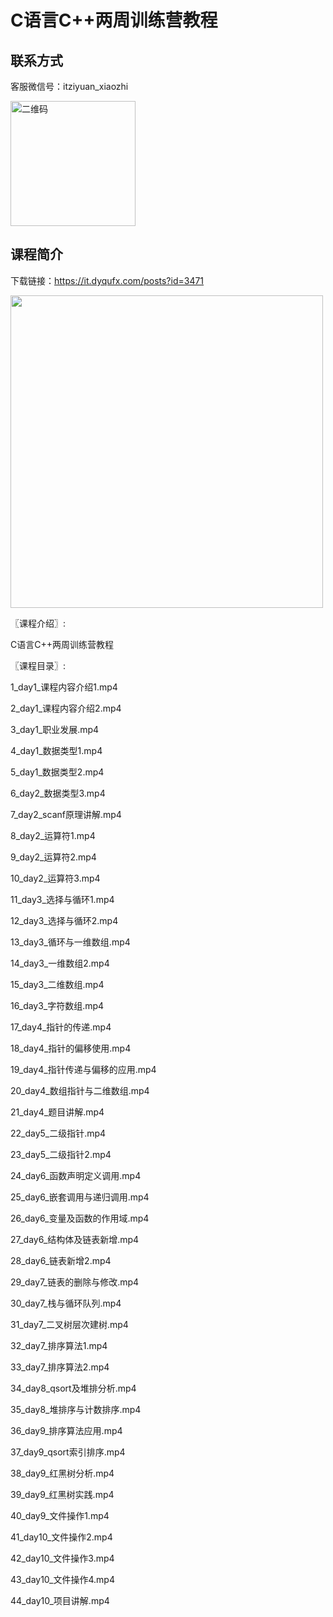 # C语言C++两周训练营教程

## 联系方式

客服微信号：itziyuan_xiaozhi

<img src="https://ziyuanyun.oss-cn-guangzhou.aliyuncs.com/common/20240614073449/666b82192834a.jpg" width="200" height="200" alt="二维码">

## 课程简介

下载链接：https://it.dyqufx.com/posts?id=3471

<img src="https://ziyuanyun.oss-cn-guangzhou.aliyuncs.com/yun/20240515185201/664493d180b59.jpg" width="500" alt="">

  〖课程介绍〗:

 C语言C++两周训练营教程

 〖课程目录〗:

  

 1_day1_课程内容介绍1.mp4

 2_day1_课程内容介绍2.mp4

 3_day1_职业发展.mp4

 4_day1_数据类型1.mp4

 5_day1_数据类型2.mp4

 6_day2_数据类型3.mp4

 7_day2_scanf原理讲解.mp4

 8_day2_运算符1.mp4

 9_day2_运算符2.mp4

 10_day2_运算符3.mp4

 11_day3_选择与循环1.mp4

 12_day3_选择与循环2.mp4

 13_day3_循环与一维数组.mp4

 14_day3_一维数组2.mp4

 15_day3_二维数组.mp4

 16_day3_字符数组.mp4

 17_day4_指针的传递.mp4

 18_day4_指针的偏移使用.mp4

 19_day4_指针传递与偏移的应用.mp4

 20_day4_数组指针与二维数组.mp4

 21_day4_题目讲解.mp4

 22_day5_二级指针.mp4

 23_day5_二级指针2.mp4

 24_day6_函数声明定义调用.mp4

 25_day6_嵌套调用与递归调用.mp4

 26_day6_变量及函数的作用域.mp4

 27_day6_结构体及链表新增.mp4

 28_day6_链表新增2.mp4

 29_day7_链表的删除与修改.mp4

 30_day7_栈与循环队列.mp4

 31_day7_二叉树层次建树.mp4

 32_day7_排序算法1.mp4

 33_day7_排序算法2.mp4

 34_day8_qsort及堆排分析.mp4

 35_day8_堆排序与计数排序.mp4

 36_day9_排序算法应用.mp4

 37_day9_qsort索引排序.mp4

 38_day9_红黑树分析.mp4

 39_day9_红黑树实践.mp4

 40_day9_文件操作1.mp4

 41_day10_文件操作2.mp4

 42_day10_文件操作3.mp4

 43_day10_文件操作4.mp4

 44_day10_项目讲解.mp4 

  